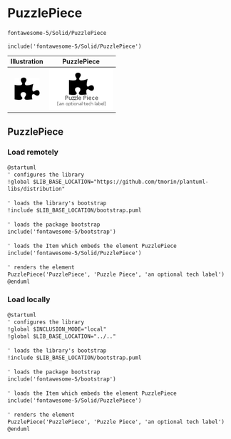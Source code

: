 # PuzzlePiece


```text
fontawesome-5/Solid/PuzzlePiece
```

```text
include('fontawesome-5/Solid/PuzzlePiece')
```



| Illustration | PuzzlePiece |
| :---: | :---: |
| ![illustration for Illustration](../../fontawesome-5/Solid/PuzzlePiece.png) | ![illustration for PuzzlePiece](../../fontawesome-5/Solid/PuzzlePiece.Local.png) |




## PuzzlePiece

### Load remotely
```plantuml
@startuml
' configures the library
!global $LIB_BASE_LOCATION="https://github.com/tmorin/plantuml-libs/distribution"

' loads the library's bootstrap
!include $LIB_BASE_LOCATION/bootstrap.puml

' loads the package bootstrap
include('fontawesome-5/bootstrap')

' loads the Item which embeds the element PuzzlePiece
include('fontawesome-5/Solid/PuzzlePiece')

' renders the element
PuzzlePiece('PuzzlePiece', 'Puzzle Piece', 'an optional tech label')
@enduml
```

### Load locally
```plantuml
@startuml
' configures the library
!global $INCLUSION_MODE="local"
!global $LIB_BASE_LOCATION="../.."

' loads the library's bootstrap
!include $LIB_BASE_LOCATION/bootstrap.puml

' loads the package bootstrap
include('fontawesome-5/bootstrap')

' loads the Item which embeds the element PuzzlePiece
include('fontawesome-5/Solid/PuzzlePiece')

' renders the element
PuzzlePiece('PuzzlePiece', 'Puzzle Piece', 'an optional tech label')
@enduml
```


